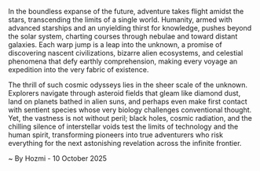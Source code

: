 
In the boundless expanse of the future, adventure takes flight amidst the stars, transcending the limits of a single world. Humanity, armed with advanced starships and an unyielding thirst for knowledge, pushes beyond the solar system, charting courses through nebulae and toward distant galaxies. Each warp jump is a leap into the unknown, a promise of discovering nascent civilizations, bizarre alien ecosystems, and celestial phenomena that defy earthly comprehension, making every voyage an expedition into the very fabric of existence.

The thrill of such cosmic odysseys lies in the sheer scale of the unknown. Explorers navigate through asteroid fields that gleam like diamond dust, land on planets bathed in alien suns, and perhaps even make first contact with sentient species whose very biology challenges conventional thought. Yet, the vastness is not without peril; black holes, cosmic radiation, and the chilling silence of interstellar voids test the limits of technology and the human spirit, transforming pioneers into true adventurers who risk everything for the next astonishing revelation across the infinite frontier.

~ By Hozmi - 10 October 2025

